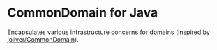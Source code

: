 CommonDomain for Java
=====================================

Encapsulates various infrastructure concerns for domains (inspired by [joliver/CommonDomain](https://github.com/joliver/CommonDomain)).
